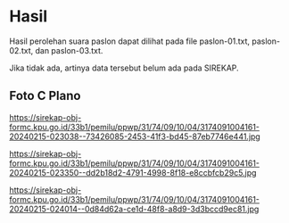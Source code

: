 # Hasil

Hasil perolehan suara paslon dapat dilihat pada file paslon-01.txt, paslon-02.txt, dan paslon-03.txt.

Jika tidak ada, artinya data tersebut belum ada pada SIREKAP.

## Foto C Plano

https://sirekap-obj-formc.kpu.go.id/33b1/pemilu/ppwp/31/74/09/10/04/3174091004161-20240215-023038--73426085-2453-41f3-bd45-87eb7746e441.jpg

https://sirekap-obj-formc.kpu.go.id/33b1/pemilu/ppwp/31/74/09/10/04/3174091004161-20240215-023350--dd2b18d2-4791-4998-8f18-e8ccbfcb29c5.jpg

https://sirekap-obj-formc.kpu.go.id/33b1/pemilu/ppwp/31/74/09/10/04/3174091004161-20240215-024014--0d84d62a-ce1d-48f8-a8d9-3d3bccd9ec81.jpg
